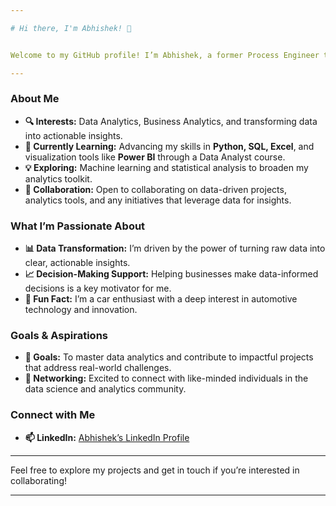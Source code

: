 ```yaml
---

# Hi there, I'm Abhishek! 👋


Welcome to my GitHub profile! I’m Abhishek, a former Process Engineer turned Data Analyst, passionate about transforming data into strategic insights. With a strong foundation in process optimization, I specialize in Data and Business Analytics, using structured approaches to extract meaningful insights and empower data-driven decisions. I'm eager to explore new techniques and collaborate with others who share my enthusiasm for analytics. Let’s unlock the potential of data together!

---
```


### About Me

- **🔍 Interests:** Data Analytics, Business Analytics, and transforming data into actionable insights.
- **🌱 Currently Learning:** Advancing my skills in **Python, SQL, Excel**, and visualization tools like **Power BI** through a Data Analyst course.
- **💡 Exploring:** Machine learning and statistical analysis to broaden my analytics toolkit.
- **💼 Collaboration:** Open to collaborating on data-driven projects, analytics tools, and any initiatives that leverage data for insights.

### What I’m Passionate About
- **📊 Data Transformation:** I’m driven by the power of turning raw data into clear, actionable insights.
- **📈 Decision-Making Support:** Helping businesses make data-informed decisions is a key motivator for me.
- **🚗 Fun Fact:** I’m a car enthusiast with a deep interest in automotive technology and innovation.

### Goals & Aspirations
- **🎯 Goals:** To master data analytics and contribute to impactful projects that address real-world challenges.
- **🚀 Networking:** Excited to connect with like-minded individuals in the data science and analytics community.

### Connect with Me
- **📫 LinkedIn:** [Abhishek’s LinkedIn Profile](https://www.linkedin.com/in/abhishek-shravan-mishra-baa592287)

---

Feel free to explore my projects and get in touch if you’re interested in collaborating!

--- 
